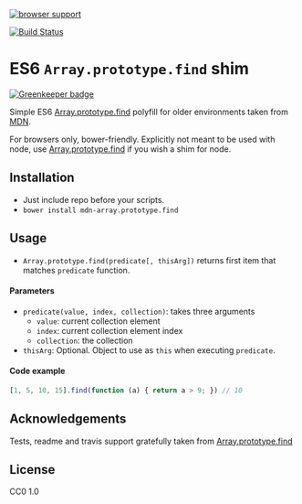 [![browser support](https://ci.testling.com/BendingBender/MDN-Array.prototype.find.png)](https://ci.testling.com/BendingBender/MDN-Array.prototype.find)

[![Build Status](https://travis-ci.org/BendingBender/MDN-Array.prototype.find.svg?branch=master)](https://travis-ci.org/BendingBender/MDN-Array.prototype.find)

# ES6 `Array.prototype.find` shim

[![Greenkeeper badge](https://badges.greenkeeper.io/BendingBender/MDN-Array.prototype.find.svg)](https://greenkeeper.io/)

Simple ES6 [Array.prototype.find](https://tc39.github.io/ecma262/#sec-array.prototype.find) polyfill for older environments taken from [MDN](https://developer.mozilla.org/en-US/docs/Web/JavaScript/Reference/Global_Objects/Array/find#Polyfill).

For browsers only, bower-friendly. Explicitly not meant to be used with node, use [Array.prototype.find](https://github.com/paulmillr/Array.prototype.find) if you wish a shim for node.

## Installation
* Just include repo before your scripts.
* `bower install mdn-array.prototype.find`

## Usage

* `Array.prototype.find(predicate[, thisArg])` returns first item that matches `predicate` function.

#### Parameters

* `predicate(value, index, collection)`: takes three arguments
    * `value`: current collection element
    * `index`: current collection element index
    * `collection`: the collection
* `thisArg`: Optional. Object to use as `this` when executing `predicate`.

#### Code example

```javascript
[1, 5, 10, 15].find(function (a) { return a > 9; }) // 10
```


## Acknowledgements

Tests, readme and travis support gratefully taken from [Array.prototype.find](https://github.com/paulmillr/Array.prototype.find)

## License
CC0 1.0

